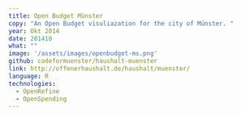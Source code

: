 ```yaml
---
title: Open Budget Münster
copy: "An Open Budget visuliazation for the city of Münster. "
year: Okt 2014
date: 201410
what: ""
image: '/assets/images/openbudget-ms.png'
github: codeformuenster/haushalt-muenster
link: http://offenerhaushalt.de/haushalt/muenster/
language: R
technologies:
  - OpenRefine
  - OpenSpending
---
```

